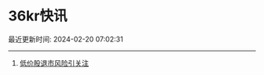# 36kr快讯

最近更新时间: 2024-02-20 07:02:31

--- 
1. [低价股退市风险引关注](https://www.36kr.com/newsflashes/2656032195689608) 
